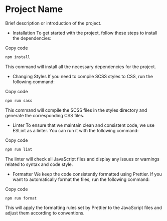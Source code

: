# Project Name

Brief description or introduction of the project.

- Installation
  To get started with the project, follow these steps to install the dependencies:

Copy code

```bash
npm install
```

This command will install all the necessary dependencies for the project.

- Changing Styles
  If you need to compile SCSS styles to CSS, run the following command:

Copy code

```bash
npm run sass
```

This command will compile the SCSS files in the styles directory and generate the corresponding CSS files.

- Linter
  To ensure that we maintain clean and consistent code, we use ESLint as a linter. You can run it with the following command:

Copy code

```bash
npm run lint
```

The linter will check all JavaScript files and display any issues or warnings related to syntax and code style.

- Formatter
  We keep the code consistently formatted using Prettier. If you want to automatically format the files, run the following command:

Copy code

```bash
npm run format
```

This will apply the formatting rules set by Prettier to the JavaScript files and adjust them according to conventions.
